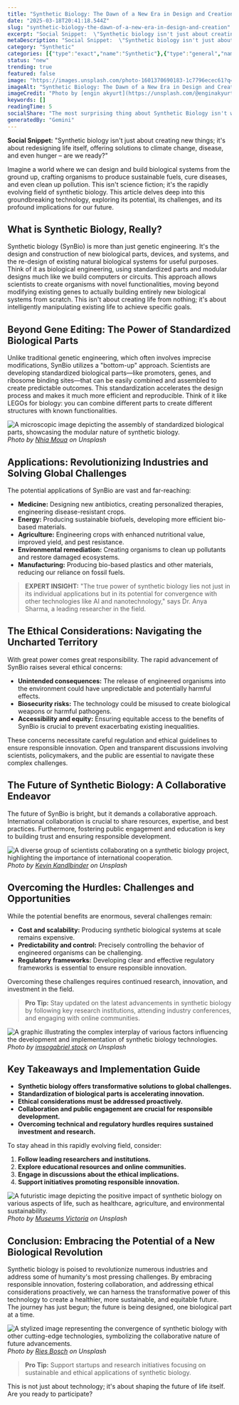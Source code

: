 ```yaml
---
title: "Synthetic Biology: The Dawn of a New Era in Design and Creation"
date: "2025-03-18T20:41:18.544Z"
slug: "synthetic-biology-the-dawn-of-a-new-era-in-design-and-creation"
excerpt: "Social Snippet:  \"Synthetic biology isn't just about creating new things; it's about redesigning life itself, offering solutions to climate change, disease, and even hunger – are we ready?\""
metaDescription: "Social Snippet:  \"Synthetic biology isn't just about creating new things; it's about redesigning life itself, offering solutions to climate change, disease..."
category: "Synthetic"
categories: [{"type":"exact","name":"Synthetic"},{"type":"general","name":"Biotechnology"},{"type":"medium","name":"Genetic Engineering"},{"type":"specific","name":"Gene Editing"},{"type":"niche","name":"CRISPR-Cas9"}]
status: "new"
trending: true
featured: false
image: "https://images.unsplash.com/photo-1601370690183-1c7796ecec61?q=85&w=1200&fit=max&fm=webp&auto=compress"
imageAlt: "Synthetic Biology: The Dawn of a New Era in Design and Creation"
imageCredit: "Photo by [engin akyurt](https://unsplash.com/@enginakyurt) on Unsplash"
keywords: []
readingTime: 5
socialShare: "The most surprising thing about Synthetic Biology isn't what most people think. Find out what experts really say about this game-changing topic."
generatedBy: "Gemini"
---
```




**Social Snippet:**  "Synthetic biology isn't just about creating new things; it's about redesigning life itself, offering solutions to climate change, disease, and even hunger – are we ready?"

Imagine a world where we can design and build biological systems from the ground up, crafting organisms to produce sustainable fuels, cure diseases, and even clean up pollution. This isn't science fiction; it's the rapidly evolving field of synthetic biology.  This article delves deep into this groundbreaking technology, exploring its potential, its challenges, and its profound implications for our future.

## What is Synthetic Biology, Really?

Synthetic biology (SynBio) is more than just genetic engineering. It's the design and construction of new biological parts, devices, and systems, and the re-design of existing natural biological systems for useful purposes.  Think of it as biological engineering, using standardized parts and modular designs much like we build computers or circuits.  This approach allows scientists to create organisms with novel functionalities, moving beyond modifying existing genes to actually building entirely new biological systems from scratch.  This isn't about creating life from nothing; it's about intelligently manipulating existing life to achieve specific goals.

## Beyond Gene Editing: The Power of Standardized Biological Parts

Unlike traditional genetic engineering, which often involves imprecise modifications, SynBio utilizes a "bottom-up" approach.  Scientists are developing standardized biological parts—like promoters, genes, and ribosome binding sites—that can be easily combined and assembled to create predictable outcomes. This standardization accelerates the design process and makes it much more efficient and reproducible.  Think of it like LEGOs for biology: you can combine different parts to create different structures with known functionalities.

![A microscopic image depicting the assembly of standardized biological parts, showcasing the modular nature of synthetic biology.](https://images.unsplash.com/photo-1530213786676-41ad9f7736f6?q=85&w=1200&fit=max&fm=webp&auto=compress)
*Photo by [Nhia Moua](https://unsplash.com/@nhiamoua) on Unsplash*

## Applications: Revolutionizing Industries and Solving Global Challenges

The potential applications of SynBio are vast and far-reaching:

* **Medicine:** Designing new antibiotics, creating personalized therapies, engineering disease-resistant crops.
* **Energy:** Producing sustainable biofuels, developing more efficient bio-based materials.
* **Agriculture:** Engineering crops with enhanced nutritional value, improved yield, and pest resistance.
* **Environmental remediation:** Creating organisms to clean up pollutants and restore damaged ecosystems.
* **Manufacturing:** Producing bio-based plastics and other materials, reducing our reliance on fossil fuels.

> **EXPERT INSIGHT:**  "The true power of synthetic biology lies not just in its individual applications but in its potential for convergence with other technologies like AI and nanotechnology," says Dr. Anya Sharma, a leading researcher in the field.

## The Ethical Considerations: Navigating the Uncharted Territory

With great power comes great responsibility. The rapid advancement of SynBio raises several ethical concerns:

* **Unintended consequences:** The release of engineered organisms into the environment could have unpredictable and potentially harmful effects.
* **Biosecurity risks:** The technology could be misused to create biological weapons or harmful pathogens.
* **Accessibility and equity:** Ensuring equitable access to the benefits of SynBio is crucial to prevent exacerbating existing inequalities.

These concerns necessitate careful regulation and ethical guidelines to ensure responsible innovation.  Open and transparent discussions involving scientists, policymakers, and the public are essential to navigate these complex challenges.

## The Future of Synthetic Biology: A Collaborative Endeavor

The future of SynBio is bright, but it demands a collaborative approach.  International collaboration is crucial to share resources, expertise, and best practices.  Furthermore, fostering public engagement and education is key to building trust and ensuring responsible development.

![A diverse group of scientists collaborating on a synthetic biology project, highlighting the importance of international cooperation.](https://images.unsplash.com/photo-1618245596888-2fa0c17d4cec?q=85&w=1200&fit=max&fm=webp&auto=compress)
*Photo by [Kevin Kandlbinder](https://unsplash.com/@unkn0wncat) on Unsplash*

## Overcoming the Hurdles: Challenges and Opportunities

While the potential benefits are enormous, several challenges remain:

* **Cost and scalability:**  Producing synthetic biological systems at scale remains expensive.
* **Predictability and control:**  Precisely controlling the behavior of engineered organisms can be challenging.
* **Regulatory frameworks:**  Developing clear and effective regulatory frameworks is essential to ensure responsible innovation.

Overcoming these challenges requires continued research, innovation, and investment in the field.

> **Pro Tip:**  Stay updated on the latest advancements in synthetic biology by following key research institutions, attending industry conferences, and engaging with online communities.

![A graphic illustrating the complex interplay of various factors influencing the development and implementation of synthetic biology technologies.](https://images.unsplash.com/photo-1741991784039-a8cc7a60fe22?q=85&w=1200&fit=max&fm=webp&auto=compress)
*Photo by [imsogabriel stock](https://unsplash.com/@imsogabriel) on Unsplash*

## Key Takeaways and Implementation Guide

* **Synthetic biology offers transformative solutions to global challenges.**
* **Standardization of biological parts is accelerating innovation.**
* **Ethical considerations must be addressed proactively.**
* **Collaboration and public engagement are crucial for responsible development.**
* **Overcoming technical and regulatory hurdles requires sustained investment and research.**

To stay ahead in this rapidly evolving field, consider:

1. **Follow leading researchers and institutions.**
2. **Explore educational resources and online communities.**
3. **Engage in discussions about the ethical implications.**
4. **Support initiatives promoting responsible innovation.**

![A futuristic image depicting the positive impact of synthetic biology on various aspects of life, such as healthcare, agriculture, and environmental sustainability.](https://images.unsplash.com/photo-1721853564554-2b43e6323e24?q=85&w=1200&fit=max&fm=webp&auto=compress)
*Photo by [Museums Victoria](https://unsplash.com/@museumsvictoria) on Unsplash*

## Conclusion: Embracing the Potential of a New Biological Revolution

Synthetic biology is poised to revolutionize numerous industries and address some of humanity's most pressing challenges.  By embracing responsible innovation, fostering collaboration, and addressing ethical considerations proactively, we can harness the transformative power of this technology to create a healthier, more sustainable, and equitable future.  The journey has just begun; the future is being designed, one biological part at a time.

![A stylized image representing the convergence of synthetic biology with other cutting-edge technologies, symbolizing the collaborative nature of future advancements.](https://images.unsplash.com/photo-1716921129296-d9f39ff93be2?q=85&w=1200&fit=max&fm=webp&auto=compress)
*Photo by [Ries Bosch](https://unsplash.com/@ries_bosch) on Unsplash*

> **Pro Tip:**  Support startups and research initiatives focusing on sustainable and ethical applications of synthetic biology.

This is not just about technology; it's about shaping the future of life itself.  Are you ready to participate?


<div class="reading-progress-container">
  <div id="reading-progress" class="reading-progress"></div>
</div>
